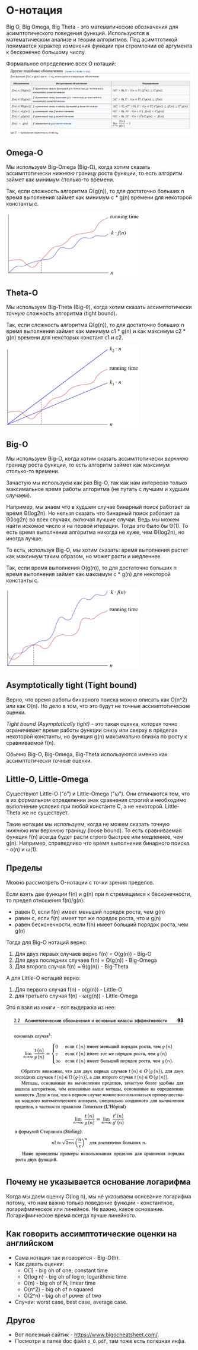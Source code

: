# O-нотация

Big O, Big Omega, Big Theta - это математические обозначения для асимптотического поведения функций. Используются в
математическом анализе и теории алгоритмов. Под асимптотикой понимается характер изменения функции при стремлении её
аргумента к бесконечно большому числу.

Формальное определение всех O нотаций:
![img_5.png](img_5.png)

## Omega-O

Мы используем Big-Omega (Big-Ω), когда хотим сказать ассимптотически *нижнюю* границу роста функции, то есть алгоритм
займет как минимум столько-то времени.

Так, если сложность алгоритма Ω(g(n)), то для достаточно больших n время выполнения займет как минимум c * g(n)
времени для некоторой константы c.

![img_6.png](img_6.png)

## Theta-O

Мы используем Big-Theta (Big-θ), когда хотим сказать ассимптотически *точную* сложность алгоритма (tight bound).

Так, если сложность алгоритма Ω(g(n)), то для достаточно больших n время выполнения займет как минимум c1 * g(n) и как
максимум c2 * g(n) времени для некоторых констант c1 и c2.

![img_7.png](img_7.png)

## Big-O

Мы используем Big-O, когда хотим сказать ассимптотически *верхнюю* границу роста функции, то есть алгоритм займет как
максимум столько-то времени.

Зачастую мы используем как раз Big-O, так как нам интересно только максимальное время работы алгоритма (не путать с
лучшим и худшим случаем).

Например, мы знаем что в худшем случае бинарный поиск работает за время Θ(log2n). Но нельзя сказать что бинарный поиск
работает за Θ(log2n) во всех случаях, включая лучшие случаи. Ведь мы можем найти искомое число и на первой итерации.
Тогда это было бы Θ(1). То есть время выполнения алгоритма никогда не хуже, чем Θ(log2n), но иногда лучше.

То есть, используя Big-O, мы хотим сказать: время выполнения растет как максимум таким образом, но может расти и
медленнее.

Так, если время выполнения O(g(n)), то для достаточно больших n время выполнения займет как максимум c * g(n) для
некоторой константы c.

![img_8.png](img_8.png)

## Asymptotically tight (Tight bound)

Верно, что время работы бинарного поиска можно описать как O(n^2) или как O(n). Но дело в том, что это будут не точные
ассимптотические оценки.

*Tight bound (Asymptotically tight)* - это такая оценка, которая точно ограничивает время работы функции снизу или
сверху в пределах некоторой константы, но функция g(n) максимально близка по росту к сравниваемой f(n).

Обычно Big-O, Big-Omega, Big-Theta используются именно как ассимптотически точные оценки.

## Little-O, Little-Omega

Существуют Little-O ("o") и Little-Omega ("ω"). Они отличаются тем, что в их формальном определении знак сравнения
строгий и необходимо выполнение условия при любой константе C, а не некоторой. Little-Theta же не существует.

Такие нотации мы используем, когда не можем сказать точную нижнюю или верхнюю границу (loose bound). То есть
сравниваемая функция f(n) всегда будет расти строго быстрее или медленнее, чем g(n). Например, справедливо что время
выполнения бинарного поиска - o(n) и ω(1).

## Пределы

Можно рассмотреть O-нотации с точки зрения пределов.

Если взять две функции f(n) и g(n) при n стремящемся к бесконечности, то предел отношения f(n)/g(n):

- равен 0, если f(n) имеет меньший порядок роста, чем g(n)
- равен c, если f(n) имеет тот же порядок роста, что и g(n)
- равен бесконечности, если f(n) имеет больший порядок роста, чем g(n)

Тогда для Big-O нотаций верно:

1. Для двух первых случаев верно f(n) = O(g(n)) - Big-O
2. Для двух последних случаев f(n) = Ω(g(n)) - Big-Omega
3. Для второго случая f(n) = θ(g(n)) - Big-Theta

А для Little-O нотаций верно:

1. Для первого случая f(n) - o(g(n)) - Little-O
2. для третьего случая f(n) - ω(g(n)) - Little-Omega

Это я взял из книги - вот выдержка из нее:
![](Порядок_роста_функций_(пределы).png)

## Почему не указывается основание логарифма

Когда мы даем оценку O(log n), мы не указываем основание логарифма потому, что нам важно только поведение функции -
константное, логарифмическое или линейное. Не важно, какое основание. Логарифмическое время всегда лучше линейного.

## Как говорить ассимптотические оценки на английском

- Сама нотация так и говорится - Big-O(h).
- Как давать оценки:
    - O(1) - big oh of one; constant time
    - O(log n) - big oh of log n; logarithmic time
    - O(n) - big oh of N; linear time
    - O(n^2) - big oh of n squared
    - O(2^n) - big oh of power of two
- Случаи: worst case, best case, average case.

## Другое

- Вот полезный сайтик - https://www.bigocheatsheet.com/.
- Посмотри в папке doc файл `o_O.pdf`, там тоже есть полезная инфа.